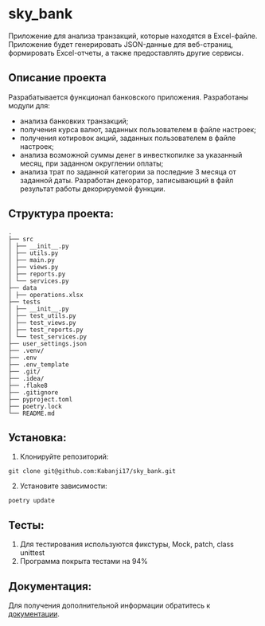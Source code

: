 # sky_bank

Приложение для анализа транзакций, которые находятся в Excel-файле. Приложение будет генерировать JSON-данные для веб-страниц, формировать Excel-отчеты, а также предоставлять другие сервисы.

## Описание проекта

Разрабатывается функционал банковского приложения. Разработаны модули для:

 - анализа банковких транзакций;
 - получения курса валют, заданных пользователем в файле настроек;
 - получения котировок акций, заданных пользователем в файле настроек;
 - анализа возможной суммы денег в инвесткопилке за указанный месяц, при заданном округлении оплаты;
 - анализа трат по заданной категории за последние 3 месяца от заданной даты. Разработан декоратор, записывающий в файл результат работы декорируемой функции.

## Структура проекта:
```
.
├── src
│ ├── __init__.py
│ ├── utils.py
│ ├── main.py
│ ├── views.py
│ ├── reports.py
│ └── services.py
├── data
│ ├── operations.xlsx
├── tests
│ ├── __init__.py
│ ├── test_utils.py
│ ├── test_views.py
│ ├── test_reports.py
│ └── test_services.py
├── user_settings.json
├── .venv/
├── .env
├── .env_template
├── .git/
├── .idea/
├── .flake8
├── .gitignore
├── pyproject.toml
├── poetry.lock
└── README.md
```
## Установка:

1. Клонируйте репозиторий:
```
git clone git@github.com:Kabanji17/sky_bank.git
```
2. Установите зависимости:
```
poetry update
```

## Тесты:
1. Для тестирования используются фикстуры, Mock, patch, class unittest
2. Программа покрыта тестами на 94%

## Документация:

Для получения дополнительной информации обратитесь к [документации](docs/README.md).
